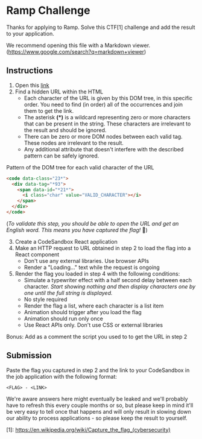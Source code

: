 # Ramp Challenge

Thanks for applying to Ramp. Solve this CTF[1] challenge and add the result to
your application.

We recommend opening this file with a Markdown viewer.
(https://www.google.com/search?q=markdown+viewer)

## Instructions

1. Open this
   [link](https://tns4lpgmziiypnxxzel5ss5nyu0nftol.lambda-url.us-east-1.on.aws/challenge)
2. Find a hidden URL within the HTML
   - Each character of the URL is given by this DOM tree, in this specific
     order. You need to find (in order) all of the occurrences and join them to
     get the link.
   - The asterisk **(\*)** is a wildcard representing zero or more characters
     that can be present in the string. These characters are irrelevant to the
     result and should be ignored.
   - There can be zero or more DOM nodes between each valid tag. These nodes are
     irrelevant to the result.
   - Any additional attribute that doesn't interfere with the described pattern
     can be safely ignored.

Pattern of the DOM tree for each valid character of the URL

```html
<code data-class="23*">
  <div data-tag="*93">
    <span data-id="*21*">
      <i class="char" value="VALID_CHARACTER"></i>
    </span>
  </div>
</code>
```

(_To validate this step, you should be able to open the URL and get an English
word. This means you have captured the flag!_ 🥳)

3. Create a CodeSandbox React application
4. Make an HTTP request to URL obtained in step 2 to load the flag into a React
   component
   - Don't use any external libraries. Use browser APIs
   - Render a "Loading..." text while the request is ongoing
5. Render the flag you loaded in step 4 with the following conditions:
   - Simulate a typewriter effect with a half second delay between each
     character. _Start showing nothing and then display characters one by one
     until the full string is displayed._
   - No style required
   - Render the flag a list, where each character is a list item
   - Animation should trigger after you load the flag
   - Animation should run only once
   - Use React APIs only. Don't use CSS or external libraries

Bonus: Add as a comment the script you used to to get the URL in step 2

## Submission

Paste the flag you captured in step 2 and the link to your CodeSandbox in the
job application with the following format:

`<FLAG> - <LINK>`

We're aware answers here might eventually be leaked and we'll probably have to
refresh this every couple months or so, but please keep in mind it'll be very
easy to tell once that happens and will only result in slowing down our ability
to process applications - so please keep the result to yourself.

\[1\]: https://en.wikipedia.org/wiki/Capture_the_flag_(cybersecurity)
